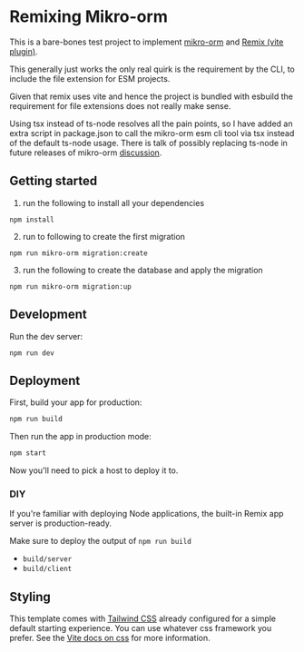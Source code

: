 # Remixing Mikro-orm

This is a bare-bones test project to implement [mikro-orm](https://mikro-orm.io/) and [Remix (vite plugin)](https://remix.run/).

This generally just works the only real quirk is the requirement by the CLI, to include the file extension for ESM projects. 

Given that remix uses vite and hence the project is bundled with esbuild the requirement for file extensions does not really make sense. 

Using tsx instead of ts-node resolves all the pain points, so I have added an extra script in package.json to call the mikro-orm esm cli tool via tsx instead of the default ts-node usage. There is talk of possibly replacing ts-node in future releases of mikro-orm [discussion](https://github.com/mikro-orm/mikro-orm/discussions/5275). 

## Getting started

1) run the following to install all your dependencies
```shellscript 
npm install
```
2) run to following to create the first migration 
```shellscript
npm run mikro-orm migration:create
``` 
3) run the following to create the database and apply the migration
```shellscript s
npm run mikro-orm migration:up
``` 

## Development

Run the dev server:

```shellscript
npm run dev
```

## Deployment

First, build your app for production:

```sh
npm run build
```

Then run the app in production mode:

```sh
npm start
```

Now you'll need to pick a host to deploy it to.

### DIY

If you're familiar with deploying Node applications, the built-in Remix app server is production-ready.

Make sure to deploy the output of `npm run build`

- `build/server`
- `build/client`

## Styling

This template comes with [Tailwind CSS](https://tailwindcss.com/) already configured for a simple default starting experience. You can use whatever css framework you prefer. See the [Vite docs on css](https://vitejs.dev/guide/features.html#css) for more information.
